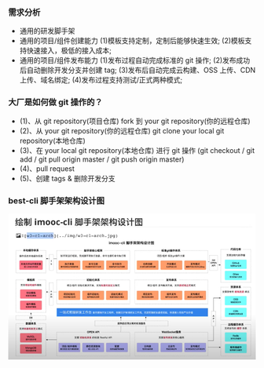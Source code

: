 ### 需求分析

- 通用的研发脚手架
- 通用的项目/组件创建能力
  (1)模板支持定制，定制后能够快速生效;
  (2)模板支持快速接入，极低的接入成本;
- 通用的项目/组件发布能力
  (1)发布过程自动完成标准的 git 操作;
  (2)发布成功后自动删除开发分支并创建 tag;
  (3)发布后自动完成云构建、OSS 上传、CDN 上传、域名绑定;
  (4)发布过程支持测试/正式两种模式;

### 大厂是如何做 git 操作的？

- (1)、从 git repository(项目仓库) fork 到 your git repository(你的远程仓库)
- (2)、从 your git repository(你的远程仓库) git clone your local git repository(本地仓库)
- (3)、在 your local git repository(本地仓库) 进行 git 操作 (git checkout / git add / git pull origin master / git push origin master)
- (4)、pull request
- (5)、创建 tags & 删除开发分支

### best-cli 脚手架架构设计图

![脚手架架构设计图](../assets/images/01.png)
